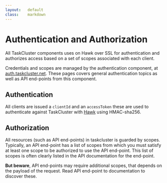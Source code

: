 ```yaml
---
layout:   default
class:    markdown
---
```

Authentication and Authorization
================================

All TaskCluster components uses on Hawk over SSL for authentication and
authorizes access based on a set of scopes associated with each client.

Credentials and scopes are managed by the authentication component, at
[auth.taskcluster.net](http://auth.taskcluster.net). These pages covers
general authentication topics as well as API end-points from this component.

Authentication
--------------
All clients are issued a `clientId` and an `accessToken` these are used to
authenticate against TaskCluster with
[Hawk](https://github.com/hueniverse/hawk) using HMAC-sha256.

Authorization
-------------
All resources (such as API end-points) in taskcluster is guarded by scopes.
Typically, an API end-point has a list of scopes from which you must satisfy at
least one scope to be authorized to use the API end-point. This list of scopes
is often clearly listed in the API documentation for the end-point.

**But beware**, API end-points may require additional scopes, that depends on
the payload of the request. Read API end-point to documentation to discover
these.
